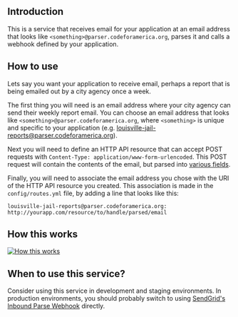 ## Introduction
This is a service that receives email for your application at an email address that looks like `<something>@parser.codeforamerica.org`, parses it and calls a webhook defined by your application.

## How to use
Lets say you want your application to receive email, perhaps a report that is being emailed out by a city agency once a week.

The first thing you will need is an email address where your city agency can send their weekly report email. You can choose an email address that looks like `<something>@parser.codeforamerica.org`, where `<something>` is unique and specific to your application (e.g. louisville-jail-reports@parser.codeforamerica.org).

Next you will need to define an HTTP API resource that can accept POST requests with `Content-Type: application/www-form-urlencoded`. This POST request will contain the contents of the email, but parsed into [various fields](http://sendgrid.com/docs/API_Reference/Webhooks/parse.html#-Parameters).

Finally, you will need to associate the email address you chose with the URI of the HTTP API resource you created. This association is made in the `config/routes.yml` file, by adding a line that looks like this:

   `louisville-jail-reports@parser.codeforamerica.org: http://yourapp.com/resource/to/handle/parsed/email`

## How this works
[![How this works](http://www.websequencediagrams.com/cgi-bin/cdraw?lz=RW1haWwgc2VuZGVyIC0-IHVuaXF1ZS1hcHAtcmVjaXBpZW50XG5AcGFyc2UuY29kZWZvcmFtZXJpY2Eub3JnOiAAOwZ0byB5b3VyIGFwcC1zcGVjaWZpYyBlAFcFYWRkcmVzcwoAKy8gLT4gbXguc2VuZGdyaWQubmV0AGUIb3ZlciBTTVRQCgASDyAtPiAiaHR0cDovLwCBGhhcbi92MS8AgRYFcy8AVggiOiBQYXJzZWQAgS0HAF0FSFRUUCBQT1NUCgAeNgCBAgx5b3VyYXBwLmNvbVxuL3NvbWUvcGF0aC90aGF0L3lvdS9kZWZpbmUAaR8&s=roundgreen)](http://www.websequencediagrams.com/?lz=RW1haWwgc2VuZGVyIC0-IHVuaXF1ZS1hcHAtcmVjaXBpZW50XG5AcGFyc2UuY29kZWZvcmFtZXJpY2Eub3JnOiAAOwZ0byB5b3VyIGFwcC1zcGVjaWZpYyBlAFcFYWRkcmVzcwoAKy8gLT4gbXguc2VuZGdyaWQubmV0AGUIb3ZlciBTTVRQCgASDyAtPiAiaHR0cDovLwCBGhhcbi92MS8AgRYFcy8AVggiOiBQYXJzZWQAgS0HAF0FSFRUUCBQT1NUCgAeNgCBAgx5b3VyYXBwLmNvbVxuL3NvbWUvcGF0aC90aGF0L3lvdS9kZWZpbmUAaR8&s=roundgreen)

## When to use this service?
Consider using this service in development and staging environments. In production environments, you should probably switch to using [SendGrid's Inbound Parse Webhook](http://sendgrid.com/docs/API_Reference/Webhooks/parse.html) directly.

